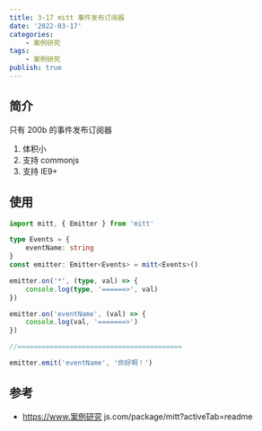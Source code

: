 ```yaml
---
title: 3-17 mitt 事件发布订阅器
date: '2022-03-17'
categories:
    - 案例研究
tags:
    - 案例研究
publish: true
---
```


## 简介

只有 200b 的事件发布订阅器

1. 体积小
2. 支持 commonjs
3. 支持 IE9+

## 使用

```ts
import mitt, { Emitter } from 'mitt'

type Events = {
    eventName: string
}
const emitter: Emitter<Events> = mitt<Events>()

emitter.on('*', (type, val) => {
    console.log(type, '======>', val)
})

emitter.on('eventName', (val) => {
    console.log(val, '=======>')
})

//=========================================

emitter.emit('eventName', '你好啊！')
```

## 参考

-   <a target="_blank" href="https://www.案例研究js.com/package/mitt?activeTab=readme">https://www.案例研究 js.com/package/mitt?activeTab=readme</a>
